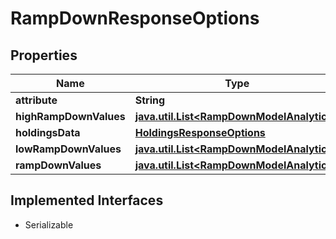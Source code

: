 

# RampDownResponseOptions


## Properties

Name | Type | Description | Notes
------------ | ------------- | ------------- | -------------
**attribute** | **String** |  |  [optional]
**highRampDownValues** | [**java.util.List&lt;RampDownModelAnalytics&gt;**](RampDownModelAnalytics.md) |  |  [optional]
**holdingsData** | [**HoldingsResponseOptions**](HoldingsResponseOptions.md) |  |  [optional]
**lowRampDownValues** | [**java.util.List&lt;RampDownModelAnalytics&gt;**](RampDownModelAnalytics.md) |  |  [optional]
**rampDownValues** | [**java.util.List&lt;RampDownModelAnalytics&gt;**](RampDownModelAnalytics.md) |  |  [optional]


## Implemented Interfaces

* Serializable



